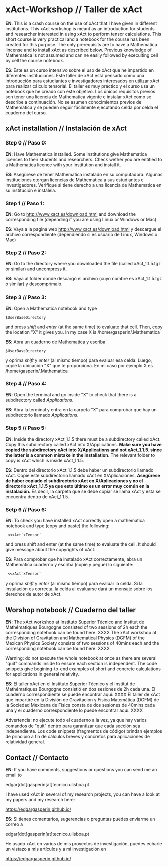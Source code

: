 # xAct-Workshop // Taller de xAct

**EN**: This is a crash course on the use of xAct that I have given in different institutions. This xAct workshop is meant as an introduction for students and researcher interested in using xAct to perform tensor calculations. This short course is very practical and a notebook for the course has been created for this purpose.  The only prerequisits are to have a Mathematica lincense and to install xAct as described below. Previous knowledge of Mathematica is not assumed and can ne easily followed by execuiting cell by cell the course notebook.


**ES**: Este es un curso intensivo sobre el uso de xAct que he impartido en diferentes instituciones. Este taller de xAct está pensado como una introducción para estudiantes e investigadores interesados ​​en utilizar xAct para realizar cálculo tensorial. El taller es muy práctico y el curso usa un notebook que he creado con este objetivo.  Los únicos requisitos previos son tener una licencia de Mathematica vigente e instalar xAct como se describe a continuación. No se asumen conocimientos previos de Mathematica y se pueden seguir fácilmente ejecutando celda por celda el cuaderno del curso.

## xAct installation // Instalación de xAct

### Step 0 // Paso 0:

**EN**: Have Mathematica installed. Some institutions give Mathematica licences to their students and researchers. Check wether you are entitled to a Mathematica licence with your institution and install it.

**ES**: Asegúrese de tener Mathematica instalado en su computadora. Algunas instituciones otorgan licencias de Mathematica a sus estudiantes e investigadores. Verifique si tiene derecho a una licencia de Mathematica en su institución e instálela.

### Step 1 // Paso 1: 

**EN**: Go to 
http://www.xact.es/download.html
and download the corresponding file (depending if you are using Linux or
Windows or Mac)

**ES**: Vaya a la pagina web
http://www.xact.es/download.html
y descargue el archivo correspondiente (dependiendo si es usuario de Linux, Windows o Mac)

### Step 2 // Paso 2:
**EN**: Go to the directory where you downloaded the file (called
xAct_1.1.5.tgz or similar) and uncompress it.

**ES**: Vaya al folder donde descargó el archivo (cuyo nombre es xAct_1.1.5.tgz o similar) y descomprímalo. 

### Step 3 // Paso 3:

**EN**: Open a Mathematica notebook and type 
```
$UserBaseDirectory 
```
and press *shift* and *enter* (at the same time) to evaluate that cell.
Then, copy the location "X" it gives you. In my case X is
/home/gasperin/.Mathematica

**ES**: Abra un cuaderno de Mathematica y escriba 
```
$UserBaseDirectory 
```
 y oprima *shift* y *enter* (al mismo tiempo) para evaluar esa celda.
Luego, copie la ubicación "X" que te proporciona. En mi caso por ejemplo X es 
/home/gasperin/.Mathematica

### Step 4 // Paso 4: 

**EN**: Open the terminal and go inside "X" to check that there is a
subdirectory called *Applications*.

**ES**: Abra la terminal y entra en la carpeta "X" para comprobar que hay un
subdirectorio llamado *Applications*.

### Step 5 // Paso 5:

**EN**: Inside the directory xAct_1.1.5 there must be a subdirectory
called xAct. Copy this subdirectory called xAct into X/Applications.
**Make sure you have copied the subdirectory xAct into X/Applications and
not xAct_1.1.5.
since the latter is a common mistake in the installation**. The relevant
folder to copy is xAct which is inside xAct_1.1.5.

**ES**: Dentro del directorio xAct_1.1.5 debe haber un subdirectorio
llamado xAct. Copie este subdirectorio llamado xAct en X/Aplicaciones.
**Asegúrese de haber copiado el subdirectorio xAct en X/Aplicaciones y
no el directorio xAct_1.1.5 ya que esto último es un error muy común en la instalación.**
Es decir, la carpeta que se debe copiar se llama xAct y esta se encuentra dentro de xAct_1.1.5. 


### Setp 6 // Paso 6:

**EN**: To check you have installed xAct correctly open a mathematica
notebook and type (copy and paste) the following:  
```
 <<xAct`xTensor`
```

and press shift and enter (at the same time) to evaluate the cell. It should give message
about the copyrights of xAct.

**ES**:  Para comprobar que ha instalado xAct correctamente, abra un Mathematica
cuaderno y escriba (copie y pegue) lo siguiente: 
```
 <<xAct`xTensor`
```

y oprima *shift* y *enter* (al mismo tiempo) para evaluar la celda.  Si la instalación es correcta, la celda al evaluarse dará un mensaje
sobre los derechos de autor de xAct.

## Worshop notebook // Cuaderno del taller

**EN**: The xAct workshop at Instituto Superior Técnico and  Institut de Mathématiques Bourgogne consisted of two sessions of 2h each the corresponding notebook can be found here: XXXX
The xAct workshop at the Division of Gravitation and Mathematical Physics (DGFM)  of the Mexican Physics Society consists of two sessions of 40mins each and the corresponding notebook can be found here: XXXX

Warning: do not execute the whole notebook at once as there are several "quit" commands inside to ensure each section is independent. The code snippets give begining-to-end examples of short and concrete calculations for applications in general relativity.

**ES**: El taller xAct en el Instituto Superior Técnico y el Institut de Mathématiques Bourgogne consistió en dos sesiones de 2h cada una. El cuaderno correspondiente se puede encontrar aquí: XXXX
El taller de xAct que impartiré en la División de Gravitación y Física Matemática (DGFM) de la Sociedad Mexicana de Física consta de dos sesiones de 40mins cada una y el cuaderno correspondiente lo puede encontrar aquí: XXXX

Advertencia: no ejecute todo el cuaderno a la vez, ya que hay varios comandos de "quit" dentro para garantizar que cada sección sea independiente. Los code snippets (fragmentos de código) brindan ejemplos de principio a fin de cálculos breves y concretos para aplicaciones de relatividad general.

## Contact // Contacto

**EN**: If you have comments, suggestions or questions you can send me an email to 

edgar[dot]gasperin[at]tecnico.ulisboa.pt

I have used xAct in several of my research projects, you can have a look at my papers and my research here:

https://edgargasperin.github.io/

**ES**: Si tienes comentarios, sugerencias o preguntas puedes enviarme un correo a

edgar[dot]gasperin[at]tecnico.ulisboa.pt

He usado xAct en varios de mis proyectos de investigación, puedes echarle un vistazo a mis artículos y a mi investigación en 

https://edgargasperin.github.io/




